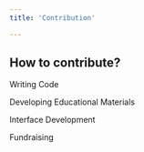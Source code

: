 ```yaml
---
title: 'Contribution'

---
```


## How to contribute?

Writing Code

Developing Educational Materials

Interface Development

Fundraising
